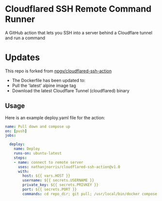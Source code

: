 # Cloudflared SSH Remote Command Runner
A GitHub action that lets you SSH into a server behind a Cloudflare tunnel and run a command

# Updates
This repo is forked from [npgy/cloudflared-ssh-action](https://github.com/npgy/cloudflared-ssh-action)
- The Dockerfile has been updated to:
- Pull the 'latest' alpine image tag
- Download the latest Cloudflare Tunnel (cloudflared) binary

## Usage

Here is an example deploy.yaml file for the action:  
```yaml
name: Pull down and compose up
on: [push]
jobs:

  deploy:
    name: Deploy
    runs-on: ubuntu-latest
    steps:
    - name: connect to remote server
      uses: nathanjnorris/cloudflared-ssh-action@v1.0
      with:
        host: ${{ vars.HOST }}
        username: ${{ secrets.USERNAME }}
        private_key: ${{ secrets.PRIVKEY }}
        port: ${{ secrets.PORT }}
        commands: cd repo_dir; git pull; /usr/local/bin/docker compose up --build -d
```
